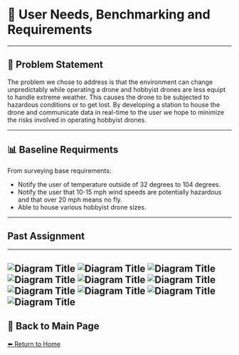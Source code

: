 # 📝 **User Needs, Benchmarking and Requirements**

---

## 📖 **Problem Statement**  
The problem we chose to address is that the environment can change unpredictably while operating a drone and hobbyist drones are less equipt to handle extreme weather. This causes the drone to be subjected to hazardous conditions or to get lost. By developing a station to house the drone and communicate data in real-time to the user we hope to minimize the risks involved in operating hobbyist drones. 

---

## 📊 **Baseline Requirments**  
From surveying base requirements: 
- Notify the user of temperature outside of 32 degrees to 104 degrees.
- Notify the user that 10-15 mph wind speeds are potentially hazardous and that over 20 mph means no fly.
- Able to house various hobbyist drone sizes.

---

## **Past Assignment**    
---
![Diagram Title](./image/314-User-needs-benchmarking-01.png)
![Diagram Title](./image/314-User-needs-benchmarking-02.png)
![Diagram Title](./image/314-User-needs-benchmarking-03.png)
![Diagram Title](./image/314-User-needs-benchmarking-04.png)
![Diagram Title](./image/314-User-needs-benchmarking-05.png)
![Diagram Title](./image/314-User-needs-benchmarking-06.png)
![Diagram Title](./image/314-User-needs-benchmarking-07.png)
![Diagram Title](./image/314-User-needs-benchmarking-08.png)
![Diagram Title](./image/314-User-needs-benchmarking-09.png)
![Diagram Title](./image/314-User-needs-benchmarking-10.png)
---


## 🔄 **Back to Main Page**  
[⬅️ Return to Home](./index.md)